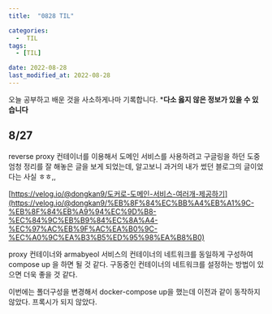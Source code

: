 ```yaml
---
title:  "0828 TIL" 

categories:
  -  TIL
tags:
  - [TIL]

date: 2022-08-28
last_modified_at: 2022-08-28
---
```


오늘 공부하고 배운 것을 사소하게나마 기록합니다. 
***다소 옳지 않은 정보가 있을 수 있습니다**

## 8/27

reverse proxy 컨테이너를 이용해서 도메인 서비스를 사용하려고 구글링을 하던 도중 엄청 정리를 잘 해놓은 글을 보게 되었는데, 알고보니 과거의 내가 썼던 블로그의 글이었다는 사실 ㅎㅎ,,

[https://velog.io/@dongkan9/도커로-도메인-서비스-여러개-제공하기](https://velog.io/@dongkan9/%EB%8F%84%EC%BB%A4%EB%A1%9C-%EB%8F%84%EB%A9%94%EC%9D%B8-%EC%84%9C%EB%B9%84%EC%8A%A4-%EC%97%AC%EB%9F%AC%EA%B0%9C-%EC%A0%9C%EA%B3%B5%ED%95%98%EA%B8%B0)

proxy 컨테이너와 armabyeol 서비스의 컨테이너의 네트워크를 동일하게 구성하여 compose up 을 하면 될 것 같다. 구동중인 컨테이너의 네트워크를 설정하는 방법이 있으면 더욱 좋을 것 같다. 

이번에는 폴더구성을 변경해서 docker-compose up을 했는데 이전과 같이 동작하지 않았다. 프록시가 되지 않았다.